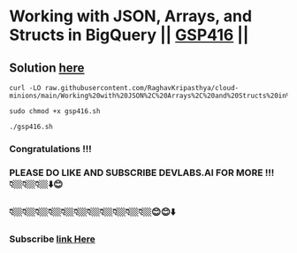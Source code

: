 # Working with JSON, Arrays, and Structs in BigQuery || [GSP416](https://www.cloudskillsboost.google/focuses/3696?parent=catalog) ||

## Solution [here]()


```
curl -LO raw.githubusercontent.com/RaghavKripasthya/cloud-minions/main/Working%20with%20JSON%2C%20Arrays%2C%20and%20Structs%20in%20BigQuery/gsp416.sh

sudo chmod +x gsp416.sh

./gsp416.sh
```

### Congratulations !!!
### PLEASE DO LIKE AND SUBSCRIBE DEVLABS.AI FOR MORE !!! 👇🏼👇🏼👇🏼⬇️😊
### 👇🏼👇🏼👇🏼👇🏼👇🏼👇🏼👇🏼👇🏼👇🏼👇🏼👇🏼😊😊⬇️
### Subscribe [link Here](https://www.youtube.com/channel/UCVFPYmP2CZvVmICxw7YHT8A)
